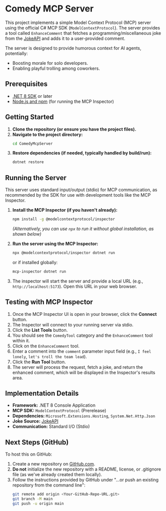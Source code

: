 # Comedy MCP Server

This project implements a simple Model Context Protocol (MCP) server using the official C# MCP SDK (`ModelContextProtocol`). The server provides a tool called `EnhanceComment` that fetches a programming/miscellaneous joke from the [JokeAPI](https://v2.jokeapi.dev/) and adds it to a user-provided comment.

The server is designed to provide humorous context for AI agents, potentially:
*   Boosting morale for solo developers.
*   Enabling playful trolling among coworkers.

## Prerequisites

*   [.NET 8 SDK](https://dotnet.microsoft.com/download/dotnet/8.0) or later
*   [Node.js and npm](https://nodejs.org/) (for running the MCP Inspector)

## Getting Started

1.  **Clone the repository (or ensure you have the project files).**
2.  **Navigate to the project directory:**
    ```bash
    cd ComedyMcpServer
    ```
3.  **Restore dependencies (if needed, typically handled by build/run):**
    ```bash
    dotnet restore
    ```

## Running the Server

This server uses standard input/output (stdio) for MCP communication, as recommended by the SDK for use with development tools like the MCP Inspector.

1.  **Install the MCP Inspector (if you haven't already):**
    ```bash
    npm install -g @modelcontextprotocol/inspector
    ```
    *(Alternatively, you can use `npx` to run it without global installation, as shown below)*

2.  **Run the server using the MCP Inspector:**
    ```bash
    npx @modelcontextprotocol/inspector dotnet run
    ```
    or if installed globally:
    ```bash
    mcp-inspector dotnet run
    ```

3.  The inspector will start the server and provide a local URL (e.g., `http://localhost:5173`). Open this URL in your web browser.

## Testing with MCP Inspector

1.  Once the MCP Inspector UI is open in your browser, click the **Connect** button.
2.  The Inspector will connect to your running server via stdio.
3.  Click the **List Tools** button.
4.  You should see the `ComedyTool` category and the `EnhanceComment` tool within it.
5.  Click on the `EnhanceComment` tool.
6.  Enter a comment into the `comment` parameter input field (e.g., `I feel lonely`, `let's troll the team lead`).
7.  Click the **Run Tool** button.
8.  The server will process the request, fetch a joke, and return the enhanced comment, which will be displayed in the Inspector's results area.

## Implementation Details

*   **Framework:** .NET 8 Console Application
*   **MCP SDK:** `ModelContextProtocol` (Prerelease)
*   **Dependencies:** `Microsoft.Extensions.Hosting`, `System.Net.Http.Json`
*   **Joke Source:** [JokeAPI](https://v2.jokeapi.dev/)
*   **Communication:** Standard I/O (Stdio)

## Next Steps (GitHub)

To host this on GitHub:

1.  Create a new repository on [GitHub.com](https://github.com/new).
2.  **Do not** initialize the new repository with a README, license, or .gitignore file (as we've already created them locally).
3.  Follow the instructions provided by GitHub under "…or push an existing repository from the command line":
    ```bash
    git remote add origin <Your-GitHub-Repo-URL.git>
    git branch -M main
    git push -u origin main
    ``` 